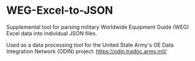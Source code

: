# WEG-Excel-to-JSON
Supplemental tool for parsing military Worldwide Equipment Guide (WEG) Excel data into individual JSON files.

Used as a data processing tool for the United State Army's OE Data Integration Network (ODIN) project.
https://odin.tradoc.army.mil/
